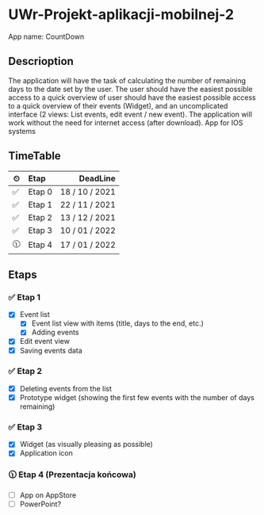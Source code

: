 # UWr-Projekt-aplikacji-mobilnej-2

App name: CountDown

## Descrioption

The application will have the task of calculating the number of remaining days to the
date set by the user.
The user should have the easiest possible access to a quick overview of
user should have the easiest possible access to a quick overview of their events (Widget), and an uncomplicated interface (2 views: List
events, edit event / new event).
The application will work without the need for internet access (after
download).
App for IOS systems

## TimeTable

| ⏲ | Etap   | DeadLine |
| -- | :----- | -: |
| ✅ | Etap 0 | 18 / 10 / 2021 |
| ✅ | Etap 1 | 22 / 11 / 2021 |
| ✅ | Etap 2 | 13 / 12 / 2021 |
| ✅ | Etap 3 | 10 / 01 / 2022 |
| 🕦 | Etap 4 | 17 / 01 / 2022 |

## Etaps

### ✅ Etap 1

- [x] Event list
  - [x] Event list view with items (title, days to the end, etc.)
  - [x] Adding events
- [x] Edit event view
- [x] Saving events data

### ✅ Etap 2

- [x] Deleting events from the list
- [x] Prototype widget (showing the first few events with the number of days remaining)

### ✅ Etap 3

- [x] Widget (as visually pleasing as possible)
- [x] Application icon

### 🕦 Etap 4 (Prezentacja końcowa)

- [ ] App on AppStore
- [ ] PowerPoint?
